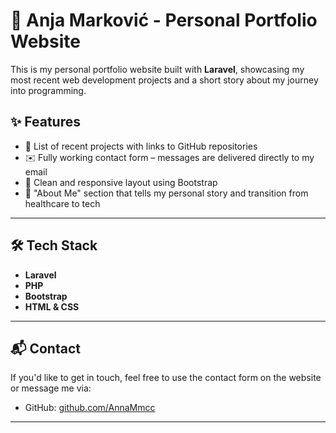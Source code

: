 # 💼 Anja Marković - Personal Portfolio Website

This is my personal portfolio website built with **Laravel**, showcasing my most recent web development projects and a short story about my journey into programming.


## ✨ Features

- 📌 List of recent projects with links to GitHub repositories
- ✉️ Fully working contact form – messages are delivered directly to my email
- 🧭 Clean and responsive layout using Bootstrap
- 📖 "About Me" section that tells my personal story and transition from healthcare to tech

---

## 🛠️ Tech Stack

- **Laravel**
- **PHP**
- **Bootstrap**
- **HTML & CSS**

---

## 📬 Contact

If you'd like to get in touch, feel free to use the contact form on the website or message me via:

- GitHub: [github.com/AnnaMmcc](https://github.com/AnnaMmcc)

---

